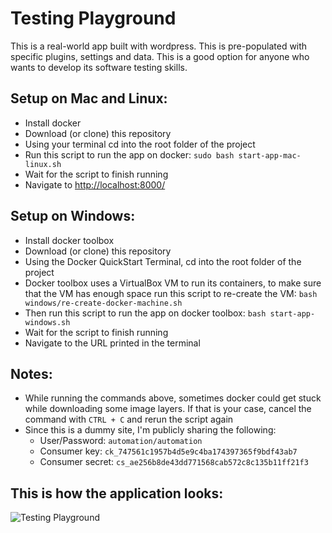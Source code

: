 # Testing Playground
This is a real-world app built with wordpress. This is pre-populated with specific plugins, settings and data. This is a good option for anyone who wants to develop its software testing skills.

## Setup on Mac and Linux:
- Install docker
- Download (or clone) this repository
- Using your terminal cd into the root folder of the project
- Run this script to run the app on docker: `sudo bash start-app-mac-linux.sh`
- Wait for the script to finish running
- Navigate to [http://localhost:8000/](http://localhost:8000/)

## Setup on Windows:
- Install docker toolbox
- Download (or clone) this repository
- Using the Docker QuickStart Terminal, cd into the root folder of the project
- Docker toolbox uses a VirtualBox VM to run its containers, to make sure that the VM has enough space run this script to re-create the VM: `bash windows/re-create-docker-machine.sh`
- Then run this script to run the app on docker toolbox: `bash start-app-windows.sh`
- Wait for the script to finish running
- Navigate to the URL printed in the terminal

## Notes:
- While running the commands above, sometimes docker could get stuck while downloading some image layers. If that is your case, cancel the command with `CTRL + C` and rerun the script again
- Since this is a dummy site, I'm publicly sharing the following:
  - User/Password: `automation/automation`
  - Consumer key:  `ck_747561c1957b4d5e9c4ba174397365f9bdf43ab7`
  - Consumer secret:  `cs_ae256b8de43dd771568cab572c8c135b11ff21f3`
  
## This is how the application looks:
  ![Testing Playground](https://raw.githubusercontent.com/atfuentess/dummy_wordpress/master/playground.png)
